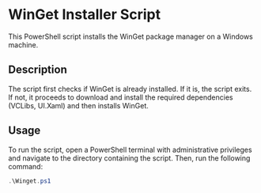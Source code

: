 # WinGet Installer Script

This PowerShell script installs the WinGet package manager on a Windows machine.

## Description

The script first checks if WinGet is already installed. If it is, the script exits. If not, it proceeds to download and install the required dependencies (VCLibs, UI.Xaml) and then installs WinGet.

## Usage

To run the script, open a PowerShell terminal with administrative privileges and navigate to the directory containing the script. Then, run the following command:

```powershell
.\Winget.ps1